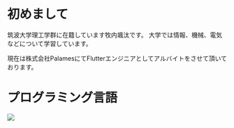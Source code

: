 # 初めまして

筑波大学理工学群に在籍しています牧内颯汰です。
大学では情報、機械、電気などについて学習しています。

現在は株式会社PalamesにてFlutterエンジニアとしてアルバイトをさせて頂いております。

# プログラミング言語
<img src="https://skillicons.dev/icons?i=html,css,js,dart,python,go" /> <br /><br />